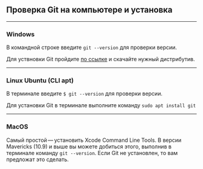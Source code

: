 ## Проверка Git на компьютере и установка
---
### Windows
В командной строке введите `git --version` для проверки версии.

Для уствновки Git пройдите [по ссылке](https://git-scm.com/download/win) и скачайте нужный дистрибутив.

---

### Linux Ubuntu (CLI apt)

В терминале введите `$ git --version` для проверки версии.

Для установки Git в терминале выполните команду `sudo apt install git`

---

### MacOS
Самый простой — установить Xcode Command Line Tools. В версии Mavericks (10.9) и выше вы можете добиться этого, выполнив в терминале команду `git --version`. Если Git не установлен, то вам предложат это сделать.
